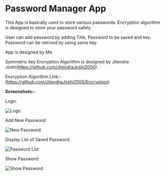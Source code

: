 # Password Manager App
This App is basically used to store various passwords. Encryption algorithm is designed to store your password safely.

User can add password by adding Title, Password to be saved and key.
Password can be retrived by using same key.

App is designed by Me.

Symmetric key Encryption Algorithm is designed by Jitendra Joshi(https://github.com/JitendraJoshi2000).

Encryption Algorithm Link:-(https://github.com/JitendraJoshi2000/Encryption)



<b>Screenshots:-</b>

Logo:

![Logo](https://github.com/JitendraJoshi2000/PasswordManagerApp/blob/master/Screenshots/Logo.jpeg)

Add New Password:

![New Password](https://github.com/JitendraJoshi2000/PasswordManagerApp/blob/master/Screenshots/New%20Password.jpeg)

Display List of Saved Password:

![Password List](https://github.com/JitendraJoshi2000/PasswordManagerApp/blob/master/Screenshots/PasswordList.jpeg)

Show Password:

![Show Password](https://github.com/JitendraJoshi2000/PasswordManagerApp/blob/master/Screenshots/ShowPassword.jpeg)
